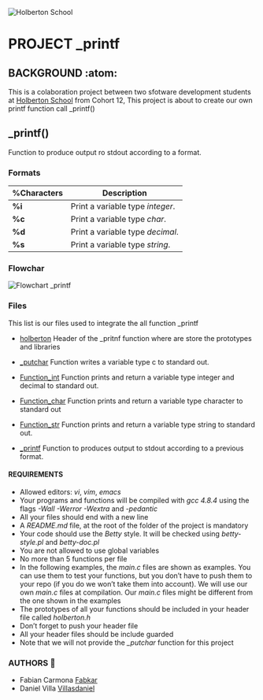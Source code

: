 ![Holberton School](https://encrypted-tbn0.gstatic.com/images?q=tbn%3AANd9GcTLtL_ToHLEo_BWFxD-yf32Ux3zfsH_NPc8Qw&usqp=CAU)
# **PROJECT _printf**

## BACKGROUND :atom:
This is a colaboration project between two sfotware development students at [Holberton School](https://www.holbertonschool.com/) from Cohort 12, This project is about to create our own printf function call _printf()

## _printf()
Function to produce output ro stdout according to a format.

### Formats 
%Characters | Description
----------- | -------------
**%i** | Print a variable type *integer*.
**%c** | Print a variable type *char*.
**%d** | Print a variable type *decimal*.
**%s** | Print a variable type *string*.

### Flowchar

![Flowchart _printf](https://raw.githubusercontent.com/Villasdaniel/printf/master/FLOWCHART_PRINTF_PROJECT.jpg)

### Files
This list is our files used to integrate the all function _printf

* [holberton](https://github.com/Villasdaniel/printf/blob/master/holberton.h)
Header of the _pritnf function where are store the prototypes and libraries

* [_putchar](https://github.com/Villasdaniel/printf/blob/master/_putchar.c)
Function writes a variable type c to standard out.

* [Function_int](https://github.com/Villasdaniel/printf/blob/master/function_int.c)
Function prints and return a variable type integer and decimal to standard out.

* [Function_char](https://github.com/Villasdaniel/printf/blob/master/function_char.c)
Function prints and return a variable type character to standard out

* [Function_str](https://github.com/Villasdaniel/printf/blob/master/function_str.c)
Function prints and return a variable type string to standard out.

* [_printf](https://github.com/Villasdaniel/printf/blob/master/_printf.c)
Function to produces output to stdout according to a previous format.

#### REQUIREMENTS

* Allowed editors: *vi*, *vim*, *emacs*
* Your programs and functions will be compiled with *gcc 4.8.4* using the flags *-Wall -Werror -Wextra* and *-pedantic*
* All your files should end with a new line
* A *README.md* file, at the root of the folder of the project is mandatory
* Your code should use the *Betty* style. It will be checked using *betty-style.pl* and *betty-doc.pl*
* You are not allowed to use global variables
* No more than 5 functions per file
* In the following examples, the *main.c* files are shown as examples. You can use them to test your functions, but you don’t have to push them to your repo (if you do we won’t take them into account). We will use our own *main.c* files at compilation. Our *main.c* files might be different from the one shown in the examples
* The prototypes of all your functions should be included in your header file called *holberton.h*
* Don’t forget to push your header file
* All your header files should be include guarded
* Note that we will not provide the *_putchar* function for this project

### AUTHORS :mechanical_arm:
* Fabian Carmona [Fabkar](https://github.com/Fabkar)
* Daniel Villa [Villasdaniel](https://github.com/Villasdaniel)
